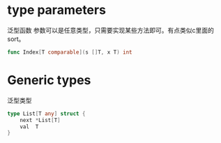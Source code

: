 
# type parameters

泛型函数
参数可以是任意类型，只需要实现某些方法即可。有点类似c里面的sort。
```go
func Index[T comparable](s []T, x T) int
```

# Generic types

泛型类型

```go
type List[T any] struct {
	next *List[T]
	val  T
}
```